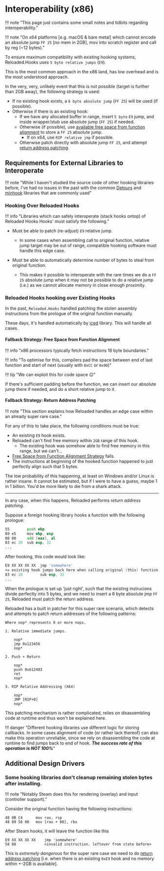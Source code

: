 # Interoperability (x86)

!!! note "This page just contains some small notes and tidbits regarding interoperability."

!!! note "On x64 platforms [e.g. macOS & bare metal] which cannot encode an absolute jump `FF 25` [no mem in 2GB], mov into scratch register and call by reg (~12 bytes)."

To ensure maximum compatibility with existing hooking systems, Reloaded.Hooks uses `5 byte relative jumps` 
(`E9`).  

This is the most common approach in the x86 land, has low overhead and is the most understood approach.  

In the very, very, unlikely event that this is not possible (target is further than 2GB away), 
the following strategy is used:  

- If no existing hook exists, a `6 byte absolute jump` (`FF 25`) will be used (if possible).  
- Otherwise if there is an existing hook:  
    - If we have any allocated buffer in range, insert `5 byte` `E9` jump, and inside wrapper/stub 
      use absolute jump (`FF 25`) if needed.  
    - Otherwise (if possible), use [available free space from function alignment](#fallback-strategy-free-space-from-function-alignment) to store a `FF 25` absolute jump.  
        - If on x64, use `RIP relative jmp` if possible.  
    - Otherwise patch directly with absolute jump `FF 25`, and attempt 
      [return address patching](#fallback-strategy-return-address-patching).  

## Requirements for External Libraries to Interoperate

!!! note "While I haven't studied the source code of other hooking libraries before, I've had no issues in the past with the common [Detours][detours] and [minhook][minhook] libraries that are commonly used"

### Hooking Over Reloaded Hooks 

!!! info "Libraries which can safely interoperate (stack hooks ontop) of Reloaded Hooks Hooks' must satisfy the following."

- Must be able to patch (re-adjust) `E9` relative jump.  
    - In some cases when assembling call to original function, relative jump target may be out of range,
      compatible hooking software must handle this edge case.

- Must be able to automatically determine number of bytes to steal from original function.  
    - This makes it possible to interoperate with the rare times we do a `FF 25` absolute jump when 
      it may not be possible to do a relative jump (i.e.) as we cannot allocate memory in close
      enough proximity. 

### Reloaded Hooks hooking over Existing Hooks

In the past, `Reloaded.Hooks` handled patching the stolen assembly instructions from the prologue
of the original function manually. 

These days, it's handled automatically by [iced] library.
This will handle all cases.

#### Fallback Strategy: Free Space from Function Alignment

!!! info "x86 processors typically fetch instructions 16 byte boundaries."

!!! info "To optimise for this, compilers pad the space between end of last function and start of next (usually with `0xCC` or `0x90`)"

!!! tip "We can exploit this for code space 😉"

If there's sufficient padding before the function, we can insert our absolute jump there if needed,
and do a short relative jump to it.

#### Fallback Strategy: Return Address Patching

!!! note "This section explains how Reloaded handles an edge case within an already super rare case."

For any of this to take place, the following conditions must be true:  
- An existing `E9` hook exists.  
- Reloaded can't find free memory within `2GB` range of this hook.  
  - The existing hook was somehow able to find free memory in this range, but we can't...  
- [Free Space from Function Alignment Strategy](#fallback-strategy-free-space-from-function-alignment) fails.  
- The instructions at beginning of the hooked function happened to just perfectly align such that 5 bytes.  

The low probability of this happening, at least on Windows and/or Linux is rather insane. It cannot
be estimated, but if I were to have a guess, maybe 1 in 1 billion. You'd be more likely to die 
from a shark attack.

------------------------------

In any case, when this happens, Reloaded performs *return address patching*.  

Suppose a foreign hooking library hooks a function with the following prologue:

```asm
55        push ebp
89 e5     mov ebp, esp
00 00     add [eax], al
83 ec 20  sub esp, 32 
...
```

After hooking, this code would look like:

```asm
E9 XX XX XX XX  jmp 'somewhere'
<= existing hook jumps back here when calling original (this) function
83 ec 20        sub esp, 32 
...
```

When the prologue is set up 'just right', such that the existing instrucions divide perfectly
into 5 bytes, and we need to insert a 6 byte absolute jmp `FF 25`, Reloaded must patch the return address.

Reloaded has a built in patcher for this super rare scenario, which detects and attempts to patch return
addresses of the following patterns:

```
Where nop* represents 0 or more nops.

1. Relative immediate jumps.       

    nop*
    jmp 0x123456
    nop*

2. Push + Return

    nop*
    push 0x612403
    ret
    nop*

3. RIP Relative Addressing (X64)

    nop*
    JMP [RIP+0]
    nop*
```

This patching mechanism is rather complicated, relies on disassembling code at runtime and thus won't be explained here.

!!! danger "Different hooking libraries use different logic for storing callbacks. In some cases alignment of code (or rather lack thereof) can also make this operation unreliable, since we rely on disassembling the code at runtime to find jumps back to end of hook. ***The success rate of this operation is NOT 100%***"

## Additional Design Drivers

### Some hooking libraries don't cleanup remaining stolen bytes after installing.

!!! note "Notably Steam does this for rendering (overlay) and input (controller support)."

Consider the original function having the following instructions:

```
48 8B C4      mov rax, rsp
48 89 58 08   mov [rax + 08], rbx
```

After Steam hooks, it will leave the function like this

```
E9 XX XX XX XX    jmp 'somewhere'
58 08             <invalid instruction. leftover from state before>
```

This is *extremely dangerous* for the super rare case we need to do [return address patching](#return-address-patching) 
[i.e. when there is an existing `0xE9` hook and no memory within +-2GB is available].  

[detours]: https://github.com/microsoft/Detours
[iced]: https://github.com/icedland/iced
[minhook]: https://github.com/TsudaKageyu/minhook.git